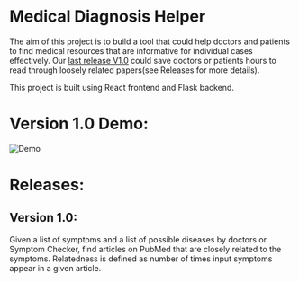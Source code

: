 Medical Diagnosis Helper
=============================

The aim of this project is to build a tool that could help doctors and patients to find medical resources that are informative for individual cases effectively. Our [last release V1.0](#version-1.0) could save doctors or patients hours to read through loosely related papers(see Releases for more details).



This project is built using React frontend and Flask backend.

# Version 1.0 Demo:
![Demo](https://github.com/Sheldenshi/Medical-Resources-Search-Helper-Browser-Extension/blob/main/v1.0_demo.gif)


# Releases:
## Version 1.0: 
Given a list of symptoms and a list of possible diseases by doctors or Symptom Checker, find articles on PubMed that are closely related to the symptoms. Relatedness is defined as number of times input symptoms appear in a given article.
